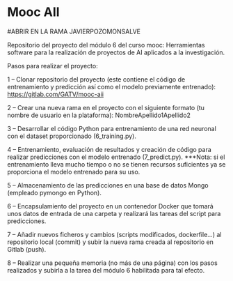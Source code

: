 # Mooc AII

#ABRIR EN LA RAMA JAVIERPOZOMONSALVE

Repositorio del proyecto del módulo 6 del curso mooc: Herramientas software para la realización de
proyectos de AI aplicados a la investigación.

Pasos para realizar el proyecto:

1 – Clonar repositorio del proyecto (este contiene el código de entrenamiento y predicción así como el modelo previamente entrenado): https://gitlab.com/GATV/mooc-aii

2 – Crear una nueva rama en el proyecto con el siguiente formato (tu nombre de usuario en la plataforma): NombreApellido1Apellido2

3 – Desarrollar el código Python para entrenamiento de una red neuronal con el dataset proporcionado (6_training.py).

4 – Entrenamiento, evaluación de resultados y creación de código para realizar predicciones con el modelo entrenado (7_predict.py). ***Nota: si el entrenamiento lleva mucho tiempo o no se tienen recursos suficientes ya se proporciona el modelo entrenado para su uso.

5 – Almacenamiento de las predicciones en una base de datos Mongo (empleado pymongo en Python).

6 – Encapsulamiento del proyecto en un contenedor Docker que tomará unos datos de entrada de una carpeta y realizará las tareas del script para predicciones.

7 – Añadir nuevos ficheros y cambios (scripts modificados, dockerfile...) al repositorio local (commit) y subir la nueva rama creada al repositorio en Gitlab (push). 

8 – Realizar una pequeña memoria (no más de una página) con los pasos realizados y subirla a la tarea del módulo 6 habilitada para tal efecto.
